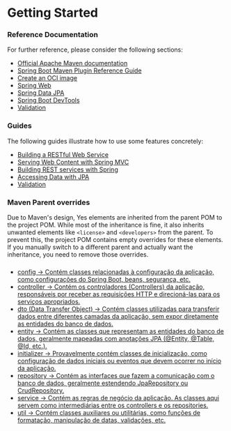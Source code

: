 # Getting Started

### Reference Documentation
For further reference, please consider the following sections:

* [Official Apache Maven documentation](https://maven.apache.org/guides/index.html)
* [Spring Boot Maven Plugin Reference Guide](https://docs.spring.io/spring-boot/3.4.1/maven-plugin)
* [Create an OCI image](https://docs.spring.io/spring-boot/3.4.1/maven-plugin/build-image.html)
* [Spring Web](https://docs.spring.io/spring-boot/3.4.1/reference/web/servlet.html)
* [Spring Data JPA](https://docs.spring.io/spring-boot/3.4.1/reference/data/sql.html#data.sql.jpa-and-spring-data)
* [Spring Boot DevTools](https://docs.spring.io/spring-boot/3.4.1/reference/using/devtools.html)
* [Validation](https://docs.spring.io/spring-boot/3.4.1/reference/io/validation.html)

### Guides
The following guides illustrate how to use some features concretely:

* [Building a RESTful Web Service](https://spring.io/guides/gs/rest-service/)
* [Serving Web Content with Spring MVC](https://spring.io/guides/gs/serving-web-content/)
* [Building REST services with Spring](https://spring.io/guides/tutorials/rest/)
* [Accessing Data with JPA](https://spring.io/guides/gs/accessing-data-jpa/)
* [Validation](https://spring.io/guides/gs/validating-form-input/)

### Maven Parent overrides

Due to Maven's design, Yes elements are inherited from the parent POM to the project POM.
While most of the inheritance is fine, it also inherits unwanted elements like `<license>` and `<developers>` from the parent.
To prevent this, the project POM contains empty overrides for these elements.
If you manually switch to a different parent and actually want the inheritance, you need to remove those overrides.

### 

* [config → Contém classes relacionadas à configuração da aplicação, como configurações do Spring Boot, beans, segurança, etc.](...)
* [controller → Contém os controladores (Controllers) da aplicação, responsáveis por receber as requisições HTTP e direcioná-las para os serviços apropriados.](...)
* [dto (Data Transfer Object) → Contém classes utilizadas para transferir dados entre diferentes camadas da aplicação, sem expor diretamente as entidades do banco de dados.](...)
* [entity → Contém as classes que representam as entidades do banco de dados, geralmente mapeadas com anotações JPA (@Entity, @Table, @Id, etc.).](...)
* [initializer → Provavelmente contém classes de inicialização, como configuração de dados iniciais ou eventos que devem ocorrer no início da aplicação.](...)
* [repository → Contém as interfaces que fazem a comunicação com o banco de dados, geralmente estendendo JpaRepository ou CrudRepository.](...)
* [service → Contém as regras de negócio da aplicação. As classes aqui servem como intermediárias entre os controllers e os repositories.](...)
* [util → Contém classes auxiliares ou utilitárias, como funções de formatação, manipulação de datas, validações, etc.](...)